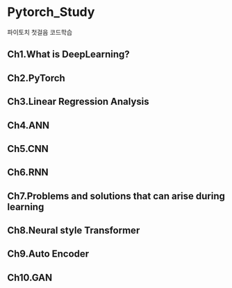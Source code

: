 # Pytorch_Study
파이토치 첫걸음 코드학습
## Ch1.What is DeepLearning?
## Ch2.PyTorch
## Ch3.Linear Regression Analysis
## Ch4.ANN
## Ch5.CNN
## Ch6.RNN
## Ch7.Problems and solutions that can arise during learning
## Ch8.Neural style Transformer
## Ch9.Auto Encoder
## Ch10.GAN
